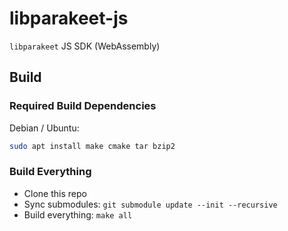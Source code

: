 # libparakeet-js

`libparakeet` JS SDK (WebAssembly)

## Build

### Required Build Dependencies

Debian / Ubuntu:

```sh
sudo apt install make cmake tar bzip2
```

### Build Everything

-   Clone this repo
-   Sync submodules: `git submodule update --init --recursive`
-   Build everything: `make all`
